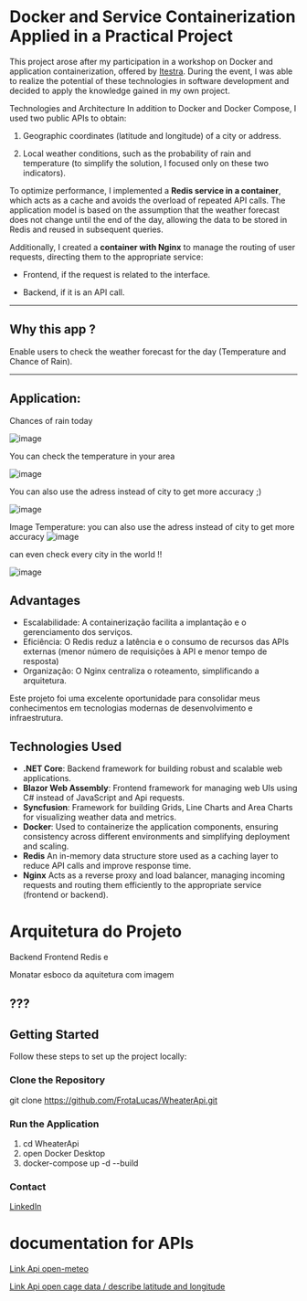 # Docker and Service Containerization Applied in a Practical Project

This project arose after my participation in a workshop on Docker and application containerization, offered by [Itestra](https://itestra.com/). During the event, I was able to realize the potential of these technologies in software development and decided to apply the knowledge gained in my own project.

Technologies and Architecture
In addition to Docker and Docker Compose, I used two public APIs to obtain:

1. Geographic coordinates (latitude and longitude) of a city or address.

2. Local weather conditions, such as the probability of rain and temperature (to simplify the solution, I focused only on these two indicators).

To optimize performance, I implemented a **Redis service in a container**, which acts as a cache and avoids the overload of repeated API calls. The application model is based on the assumption that the weather forecast does not change until the end of the day, allowing the data to be stored in Redis and reused in subsequent queries.

Additionally, I created a **container with Nginx** to manage the routing of user requests, directing them to the appropriate service:

- Frontend, if the request is related to the interface.

- Backend, if it is an API call.

---

## Why this app ? 
Enable users to check the weather forecast for the day (Temperature and Chance of Rain).

---

## Application:
Chances of rain today 

![image](https://github.com/user-attachments/assets/ac518dda-33be-4a38-95f7-a1d37348660b)

You can check the temperature in your area

![image](https://github.com/user-attachments/assets/79c1ac7b-30bf-434e-9276-fd5254ccf0c6)


You can also use the adress instead of city to get more accuracy ;)

![image](https://github.com/user-attachments/assets/3bc8ef6a-0296-4f37-87fa-e14551bb02c6)

Image Temperature: you can also use the adress instead of city to get more accuracy
![image](https://github.com/user-attachments/assets/be1a2f08-76c0-402a-9c24-d03f3737e200)


can even check every city in the world !!

![image](https://github.com/user-attachments/assets/a161db95-fd90-4257-9e4a-22cfa50b4585)

## Advantages
- Escalabilidade: A containerização facilita a implantação e o gerenciamento dos serviços.
- Eficiência: O Redis reduz a latência e o consumo de recursos das APIs externas (menor número de requisições à API e menor tempo de resposta)
- Organização: O Nginx centraliza o roteamento, simplificando a arquitetura.



Este projeto foi uma excelente oportunidade para consolidar meus conhecimentos em tecnologias modernas de desenvolvimento e infraestrutura.


## Technologies Used

- **.NET Core**: Backend framework for building robust and scalable web applications.
- **Blazor Web Assembly**: Frontend framework for managing web UIs using C# instead of JavaScript and Api requests.
- **Syncfusion**: Framework for building Grids, Line Charts and Area Charts for visualizing weather data and metrics.
- **Docker**: Used to containerize the application components, ensuring consistency across different environments and simplifying deployment and scaling.
- **Redis** An in-memory data structure store used as a caching layer to reduce API calls and improve response time.
- **Nginx**  Acts as a reverse proxy and load balancer, managing incoming requests and routing them efficiently to the appropriate service (frontend or backend).

# Arquitetura do Projeto

Backend Frontend Redis e

Monatar esboco da aquitetura com imagem


???
---

## Getting Started

Follow these steps to set up the project locally:

### Clone the Repository

git clone https://github.com/FrotaLucas/WheaterApi.git

### Run the Application

1. cd WheaterApi
2. open Docker Desktop
3. docker-compose up -d --build

### Contact

[LinkedIn](https://www.linkedin.com/in/your-profile/)

# documentation for APIs

[Link Api open-meteo](https://open-meteo.com/en/docs?latitude=48.1374&longitude=11.5755&timezone=Europe%2FBerlin&daily=sunrise,sunset&forecast_days=1)

[Link Api open cage data / describe latitude and longitude ](https://opencagedata.com/api#quickstart)

